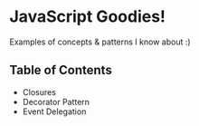 # JavaScript Goodies!
Examples of concepts &amp; patterns I know about :)

## Table of Contents
* Closures
* Decorator Pattern
* Event Delegation
